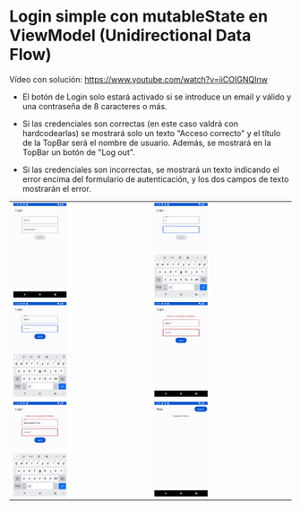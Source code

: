 # Login simple con mutableState en ViewModel (Unidirectional Data Flow)

Vídeo con solución:
https://www.youtube.com/watch?v=iiCOIGNQInw



- El botón de Login solo estará activado si se introduce un email y válido y una contraseña de 8 caracteres o más.

- Si las credenciales son correctas (en este caso valdrá con hardcodearlas) se mostrará solo un texto "Acceso correcto" y el título de la TopBar será el nombre de usuario. Además, se mostrará en la TopBar un botón de "Log out".

- Si las credenciales son incorrectas, se mostrará un texto indicando el error encima del formulario de autenticación, y los dos campos de texto mostrarán el error.

<table>
  <tr>
    <td><img src="img/1.png" style="width:40%; height:40%;"></td>
    <td><img src="img/2.png" style="width:40%; height:40%;"></td>
  </tr>
  <tr>
    <td><img src="img/3.png" style="width:40%; height:40%;"></td>
    <td><img src="img/4.png" style="width:40%; height:40%;"></td>
  </tr>
  <tr>
    <td><img src="img/5.png" style="width:40%; height:40%;"></td>
    <td><img src="img/6.png" style="width:40%; height:40%;"></td>
  </tr>
</table>
